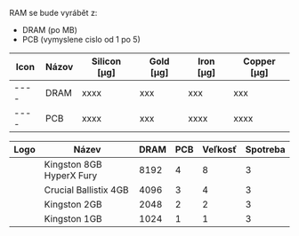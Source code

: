 RAM se bude vyrábět z:
- DRAM            (po MB)
- PCB             (vymyslene cislo od 1 po 5)

|Icon|Názov     |Silicon [µg]|Gold [µg]|Iron [µg]|Copper [µg]|
|----|-----     |------------|---------|---------|-----------|
|----|DRAM      |xxxx        |xxx      |xxx      |xxx        |
|----|PCB       |xxxx        |xxx      |xxxx     |xxxx       |


| Logo | Název                  | DRAM | PCB | Veľkosť | Spotreba |
|------|------------------------|------|-----|---------|----------|
|      |Kingston 8GB HyperX Fury| 8192 |  4  |    8    |        3 |
|      |Crucial Ballistix  4GB  | 4096 |  3  |    4    |        3 |
|      |Kingston 2GB            | 2048 |  2  |    2    |        3 |
|      |Kingston 1GB            | 1024 |  1  |    1    |        3 | 
